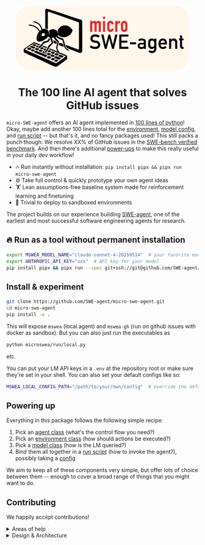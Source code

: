 <div align="center">

<img src="docs/assets/micro-swe-agent-banner.svg" alt="micro-swe-agent banner" style="height: 12em"/>
<h1>The 100 line AI agent that solves GitHub issues</h1>

</div>

`micro-SWE-agent` offers an AI agent implemented in [100 lines of python](https://github.com/SWE-agent/micro-swe-agent/blob/main/microswea/agents/default.py)!
Okay, maybe add another 100 lines total for the [environment](https://github.com/SWE-agent/micro-swe-agent/blob/main/microswea/environments/local.py),
[model config](https://github.com/SWE-agent/micro-swe-agent/blob/main/microswea/models/litellm_model.py),
and [run script](https://github.com/SWE-agent/micro-swe-agent/blob/main/microswea/run/hello_world.py) -- but that's it, and no fancy packages used!
This still packs a punch though: We resolve XX% of GitHub issues in the [SWE-bench verified benchmark](https://www.swebench.com/).
And then there's additional [power-ups](#powering-up) to make this really useful in your daily dev workflow!

- 🔥 Run instantly without installation: `pip install pipx && pipx run micro-swe-agent`
- ⚙️ Take full control & quickly prototype your own agent ideas
- 🏋 Lean assumptions-free baseline system made for reinforcement learning and finetuning
- 🐳 Trivial to deploy to sandboxed environments

The project builds on our experience building [SWE-agent](https://swe-agent.com), one of the earliest and most successful software engineering agents for research.

## 🔥 Run as a tool without permanent installation <a target="fire"/>

```bash
export MSWEA_MODEL_NAME="claude-sonnet-4-20250514"  # your favorite model
export ANTHROPIC_API_KEY="xxx"  # API key for your model
pip install pipx && pipx run --spec git+ssh://git@github.com/SWE-agent/micro-swe-agent micro-swe-agent
```

## Install & experiment

```bash
git clone https://github.com/SWE-agent/micro-swe-agent.git
cd micro-swe-agent
pip install -e .
```

This will expose `mswea` (local agent) and `mswea-gh` (run on github issues with docker as sandbox).
But you can also just run the executables as

```bash
python microswea/run/local.py
```

etc.

You can put your LM API keys in a `.env` at the repository root or make sure they're set in your shell.
You can also set your default configs like so:

```bash
MSWEA_LOCAL_CONFIG_PATH="/path/to/your/own/config"  # override the default config for mswea 
```

## Powering up <a target="powerup"/>

Everything in this package follows the following simple recipe:

1. Pick an [agent class](https://github.com/SWE-agent/micro-swe-agent/blob/main/microswea/agents) (what's the control flow you need?)
2. Pick an [environment class](https://github.com/SWE-agent/micro-swe-agent/blob/main/microswea/environments) (how should actions be executed?)
3. Pick a [model class](https://github.com/SWE-agent/micro-swe-agent/blob/main/microswea/models) (how is the LM queried?)
4. Bind them all together in a [run script](https://github.com/SWE-agent/micro-swe-agent/blob/main/microswea/run) (how to invoke the agent?), possibly taking a [config](https://github.com/SWE-agent/micro-swe-agent/blob/main/microswea/config)

We aim to keep all of these components very simple, but offer lots of choice between them -- enough to cover a broad range of
things that you might want to do.

## Contributing

We happily accept contributions!

<details>
<summary>Areas of help</summary>

- Support for more models (anything where `litellm` doesn't work out of the box)
- Documentation, examples, tutorials, etc.
- Support for more environments & deployments (e.g., run it as a github action, etc.)
- Take a look at the [issues](https://github.com/SWE-agent/micro-swe-agent/issues) and see if there's anything you'd like to work on!

</details>

<details>
<summary>Design & Architecture</summary>

- `micro-swe-agent` aims to stay minimalistic & hackable
- To extend features, we prefer to add a new version of the one of the four components above, rather than making the existing components more complex
- Components should be relatively self-contained, but if there are utilities that might be shared, add a `utils` folder (like [this one](https://github.com/SWE-agent/micro-swe-agent/tree/main/microswea/models/utils)). But keep it simple!
- If your component is a bit more specific, add it into an `extra` folder (like [this one](https://github.com/SWE-agent/micro-swe-agent/tree/main/microswea/run/extra))
- Our target audience is anyone who doesn't shy away from modifying a bit of code (especially a run script) to get what they want
- Therefore, not everything needs to be configurable with the config files, but it should be easy to use with a run script
- Many LMs write very verbose code -- please clean it up! Same goes for the tests. They should still be concise and readable.
- Please install `pre-commit` (`pip install pre-commit && pre-commit install`) and run it before committing. This will enforce our style guide.

</details>
